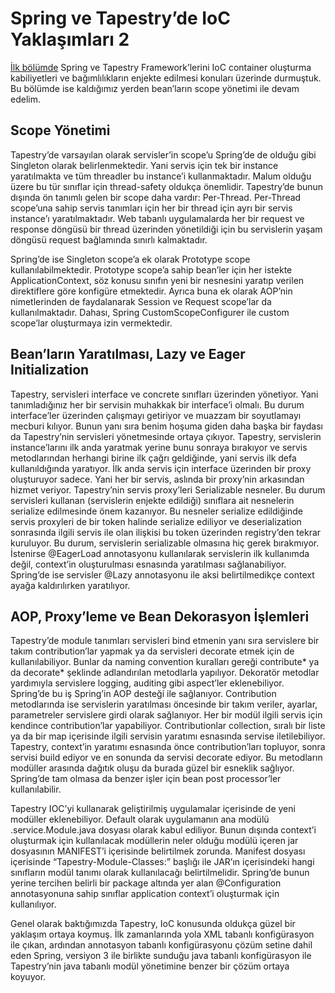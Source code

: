 # Spring ve Tapestry’de IoC Yaklaşımları 2

[İlk bölümde](http://www.kenansevindik.com/spring-ve-tapestryde-ioc-yaklasimlari/) Spring ve Tapestry Framework’lerini 
IoC container oluşturma kabiliyetleri ve bağımlılıkların enjekte edilmesi konuları üzerinde durmuştuk. Bu bölümde ise 
kaldığımız yerden bean’ların scope yönetimi ile devam edelim.

## Scope Yönetimi

Tapestry’de varsayılan olarak servisler’in scope’u Spring’de de olduğu gibi Singleton olarak belirlenmektedir. Yani 
servis için tek bir instance yaratılmakta ve tüm threadler bu instance’i kullanmaktadır. Malum olduğu üzere bu tür 
sınıflar için thread-safety oldukça önemlidir. Tapestry’de bunun dışında ön tanımlı gelen bir scope daha vardır: 
Per-Thread. Per-Thread scope’una sahip servis tanımları için her bir thread için ayrı bir servis instance’ı yaratılmaktadır. 
Web tabanlı uygulamalarda her bir request ve response döngüsü bir thread üzerinden yönetildiği için bu servislerin yaşam 
döngüsü request bağlamında sınırlı kalmaktadır.

Spring’de ise Singleton scope’a ek olarak Prototype scope kullanılabilmektedir. Prototype scope’a sahip bean’ler için her 
istekte ApplicationContext, söz konusu sınıfın yeni bir nesnesini yaratıp verilen direktiflere göre konfigüre etmektedir. 
Ayrıca buna ek olarak AOP’nin nimetlerinden de faydalanarak Session ve Request scope’lar da kullanılmaktadır. Dahası, 
Spring CustomScopeConfigurer ile custom scope’lar oluşturmaya izin vermektedir.

## Bean’ların Yaratılması, Lazy ve Eager Initialization

Tapestry, servisleri interface ve concrete sınıfları üzerinden yönetiyor. Yani tanımladığınız her bir servisin muhakkak 
bir interface’i olmalı. Bu durum interface’ler üzerinden çalışmayı getiriyor ve muazzam bir soyutlamayı mecburi kılıyor.
Bunun yanı sıra benim hoşuma giden daha başka bir faydası da Tapestry’nin servisleri yönetmesinde ortaya çıkıyor. 
Tapestry, servislerin instance’larını ilk anda yaratmak yerine bunu sonraya bırakıyor ve servis metodlarından herhangi 
birine ilk çağrı geldiğinde, yani servis ilk defa kullanıldığında yaratıyor. İlk anda servis için interface üzerinden bir 
proxy oluşturuyor sadece. Yani her bir servis, aslında bir proxy’nin arkasından hizmet veriyor. Tapestry’nin servis 
proxy’leri Serializable nesneler. Bu durum servisleri kullanan (servislerin enjekte edildiği) sınıflara ait nesnelerin 
serialize edilmesinde önem kazanıyor. Bu nesneler serialize edildiğinde servis proxyleri de bir token halinde serialize 
ediliyor ve deserialization sonrasında ilgili servis ile olan ilişkisi bu token üzerinden registry’den tekrar kuruluyor. 
Bu durum, servislerin serializable olmasına hiç gerek bırakmıyor. İstenirse @EagerLoad annotasyonu kullanılarak servislerin 
ilk kullanımda değil, context’in oluşturulması esnasında yaratılması sağlanabiliyor. Spring’de ise servisler @Lazy 
annotasyonu ile aksi belirtilmedikçe context ayağa kaldırılırken yaratılıyor.

## AOP, Proxy’leme ve Bean Dekorasyon İşlemleri

Tapestry’de module tanımları servisleri bind etmenin yanı sıra servislere bir takım contribution’lar yapmak ya da servisleri 
decorate etmek için de kullanılabiliyor. Bunlar da naming convention kuralları gereği contribute* ya da decorate* şeklinde 
adlandırılan metodlarla yapılıyor. Dekoratör metodlar yardımıyla servislere logging, auditing gibi aspect’ler eklenebiliyor. 
Spring’de bu iş Spring’in AOP desteği ile sağlanıyor. Contribution metodlarında ise servislerin yaratılması öncesinde bir 
takım veriler, ayarlar, parametreler servislere girdi olarak sağlanıyor. Her bir modül ilgili servis için kendince 
contribution’lar yapabiliyor. Contributionlar collection, sıralı bir liste ya da bir map içerisinde ilgili servisin yaratımı 
esnasında servise iletilebiliyor. Tapestry, context’in yaratımı esnasında önce contribution’ları topluyor, sonra servisi 
build ediyor ve en sonunda da servisi decorate ediyor. Bu metodların modüller arasında dağıtık oluşu da burada güzel bir 
esneklik sağlıyor. Spring’de tam olmasa da benzer işler için bean post processor’ler kullanılabilir.

Tapestry IOC’yi kullanarak geliştirilmiş uygulamalar içerisinde de yeni modüller eklenebiliyor. Default olarak uygulamanın 
ana modülü .service.Module.java dosyası olarak kabul ediliyor. Bunun dışında context’i oluşturmak için kullanılacak 
modüllerin neler olduğu modülü içeren jar dosyasının MANIFEST’i içerisinde belirtilmek zorunda. Manifest dosyası içerisinde 
“Tapestry-Module-Classes:” başlığı ile JAR’ın içerisindeki hangi sınıfların modül tanımı olarak kullanılacağı belirtilmelidir. 
Spring’de bunun yerine tercihen belirli bir package altında yer alan @Configuration annotasyonuna sahip sınıflar application 
context’i oluşturmak için kullanılıyor.

Genel olarak baktığımızda Tapestry, IoC konusunda oldukça güzel bir yaklaşım ortaya koymuş. İlk zamanlarında yola XML 
tabanlı konfigürasyon ile çıkan, ardından annotasyon tabanlı konfigürasyonu çözüm setine dahil eden Spring, versiyon 3 
ile birlikte sunduğu java tabanlı konfigürasyon ile Tapestry’nin java tabanlı modül yönetimine benzer bir çözüm ortaya koyuyor.
